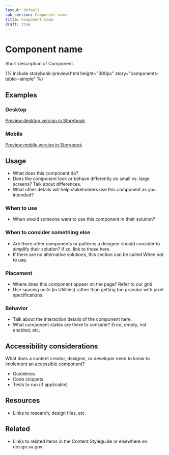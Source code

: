 ```yaml
---
layout: default
sub_section: Component name
title: Component name
draft: true
---
```


# Component name

<p class="va-introtext">Short description of Component.</p>

<!-- This is where live component example(s) from Storybook should appear. -->

{% include storybook-preview.html height="300px" story="components-table--simple" %}

<!-- Optional section

## Variations
* If multiple variations of the component exist (eg accordions can have a border or be borderless) use this section to present those variations. Include live examples from Storybook.

{% include storybook-preview.html height="300px" story="components-table--complex" %}

-->

## Examples

### Desktop
[Preview desktop version in Storybook](https:link.com)

### Mobile
[Preview mobile version in Storybook](https:link.com)

## Usage
* What does this component do? 
* Does the component look or behave differently on small vs. large screens? Talk about differences.
* What other details will help stakeholders use this component as you intended?

### When to use
* When would someone want to use this component in their solution?

### When to consider something else
* Are there other components or patterns a designer should consider to simplify their solution? If so, link to those here.
* If there are no alternative solutions, this section can be called When _not_ to use.

### Placement
* Where does this component appear on the page? Refer to our grid.
* Use spacing units (in Utilities) rather than getting too granular with pixel specifications.

### Behavior
* Talk about the interaction details of the component here. 
* What component states are there to consider? Error, empty, not enabled, etc.

## Accessibility considerations
What does a content creator, designer, or developer need to know to implement an accessible component?
* Guidelines
* Code snippets
* Tests to run (if applicable)

## Resources
* Links to research, design files, etc.

## Related
* Links to related items in the Content Styleguide or elsewhere on design.va.gov.
